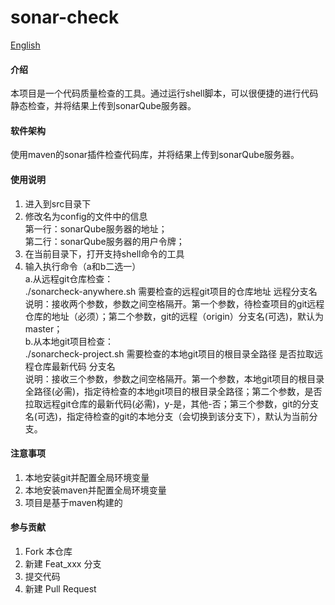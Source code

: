 # sonar-check

[English](README.md)

#### 介绍
本项目是一个代码质量检查的工具。通过运行shell脚本，可以很便捷的进行代码静态检查，并将结果上传到sonarQube服务器。

#### 软件架构
使用maven的sonar插件检查代码库，并将结果上传到sonarQube服务器。

#### 使用说明

1.  进入到src目录下
2.  修改名为config的文件中的信息  
第一行：sonarQube服务器的地址；  
第二行：sonarQube服务器的用户令牌；
3.  在当前目录下，打开支持shell命令的工具
4.  输入执行命令（a和b二选一）   
a.从远程git仓库检查：   
./sonarcheck-anywhere.sh 需要检查的远程git项目的仓库地址 远程分支名   
说明：接收两个参数，参数之间空格隔开。第一个参数，待检查项目的git远程仓库的地址（必须）；第二个参数，git的远程（origin）分支名(可选)，默认为master；   
b.从本地git项目检查：   
./sonarcheck-project.sh 需要检查的本地git项目的根目录全路径 是否拉取远程仓库最新代码 分支名   
说明：接收三个参数，参数之间空格隔开。第一个参数，本地git项目的根目录全路径(必需)，指定待检查的本地git项目的根目录全路径；第二个参数，是否拉取远程git仓库的最新代码(必需)，y-是，其他-否；第三个参数，git的分支名(可选)，指定待检查的git的本地分支（会切换到该分支下），默认为当前分支。

#### 注意事项

1.	本地安装git并配置全局环境变量
2.	本地安装maven并配置全局环境变量
3.	项目是基于maven构建的

#### 参与贡献

1.  Fork 本仓库
2.  新建 Feat_xxx 分支
3.  提交代码
4.  新建 Pull Request